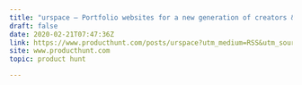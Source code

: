 ```yaml
---
title: "urspace — Portfolio websites for a new generation of creators & makers"
draft: false
date: 2020-02-21T07:47:36Z
link: https://www.producthunt.com/posts/urspace?utm_medium=RSS&utm_source=hune
site: www.producthunt.com
topic: product hunt  

---
```

